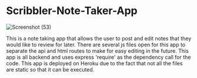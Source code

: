 # Scribbler-Note-Taker-App
![Screenshot (53)](https://user-images.githubusercontent.com/108914519/217709560-3cf0aafd-a2ad-45bc-b237-7e1bf2e55e10.png)


This is a note taking app that allows the user to post and edit notes that they would like to review for later. There are several js files open for this app to separate the api and html routes to make for easy editing in the future. This app is all backend and uses express 'require' as the dependency call for the code. This app is deployed on Heroku due to the fact that not all the files are static so that it can be executed.
